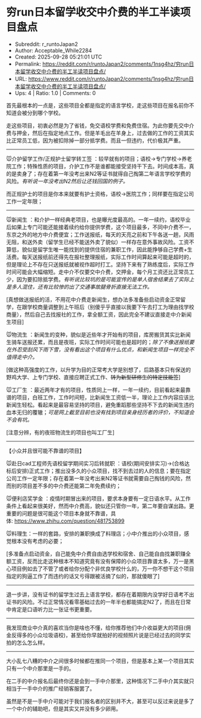 # 穷run日本留学收交中介费的半工半读项目盘点

- Subreddit: r_runtoJapan2
- Author: Acceptable_While2284
- Created: 2025-09-28 05:21:01 UTC
- Permalink: https://reddit.com/r/runtoJapan2/comments/1nsg4hz/穷run日本留学收交中介费的半工半读项目盘点/
- URL: https://www.reddit.com/r/runtoJapan2/comments/1nsg4hz/穷run日本留学收交中介费的半工半读项目盘点/
- Ups: 4 | Ratio: 1.0 | Comments: 0


首先最根本的一点是，这些项目全都是指定的语言学校，走这些项目在报名前你不知道会被分到哪个学校。

走这些项目，初衷必然是为了省钱，免交语校学费和免费住宿。为此你要先交中介费与押金，然后在指定地点工作。但是羊毛出在羊身上，过去做的工作的工资其实比正常员工低，因为被扣除掉一部分抵学费。而且一但违约，代价极其严重。

--------------------------------

🐭介护留学工作/正规护士留学转工签
：较早就有的项目；语校→专门学校→养老院工作；特殊性质的项目，介护工作不是谁都能接受坚持干下去。时间成本高，真的是卖身了；存在着第一年没考出来N2等证书就得自己掏第二年语言学校学费的风险。*有听说一年没考出N2然后让还钱回国的例子。*

而正规护士的项目是你本来就要有护士资格，语校→医院工作；同样要在指定公司工作一定年限；

--------------------------------

🐭新闻生
：和介护一样经典老项目，也是曝光度最高的。一年一续约，语校毕业后如果上专门可能还能接着续约给你提供学费，这个项目最多，不同中介费不一，东京之外的地方中介费便宜；工作送报纸，每天的天亮之前和下午各送一趟，风雨无阻，和送外卖（留学生已经不能送外卖了貌似）一样存在意外事故风险。工资不算低，貌似是留学生唯一能找到的提供住宿的兼职工作，因此能挣够自己学费+生活费。每天送报纸前还得先在报社整理报纸，实际工作时间算起来可能是超时的，但是理论上不存在只送报纸就被视作超时打工。坚持下来有了熟练度后，实际工作时间可能会大幅缩短。走中介不仅要交中介费，交押金，每个月工资还比正常员工少，因为要扣除抵学费。*有听说比较坑的是可能宣传的是单人宿舍结果去了实际上是多人混住，还有比较惨的出了交通事故腿骨折直接无法工作。*

\[真想做送报纸的活，不用花中介费走新闻生，想办法多准备些启动资金正常留学，在跟学校商量调整到上午班后（别傻乎乎直接以我要下午去打工为理由找学校商量），然后自己去找报社的工作，拿全额工资，因此完全不建议直接走中介新闻生项目\]

🐭物流生
：新闻生的变种，貌似是近些年才开始有的项目，库房搬货其实比新闻生骑车送报还累，而且是夜班，实际工作时间可能也是超时的；*除了不像送报纸要在外忍受刮风下雨下雪，没有看出这个项目有什么优点，和新闻生项目一样完全不值得走中介。*

\[做这种高强度的工作，以升学为目的正常考大学是别想了，后路基本只有保送的野鸡大学、上专门学校、直接应聘正式工作、~~转为新型研修生的特定技能签~~\]

🐭工厂生
：最近两年才有的项目，性质同上一样，一年一续约，目前看起来最靠谱的项目，白班工作，工作时间短，比新闻生工资低一半，理论上工作内容应该比新闻生轻松。看起来是最容易坚持的项目，避免重蹈那些坚持不下去的新闻生违约血本无归的覆辙；*可是网上截至目前也没有找到项目亲身经历者的评价，不知道会不会有坑。*

\[注意分辨，有的夜班物流生的项目也叫工厂生\]

----------------------------------------------------------------------------------------

【小众并且很可能不靠谱的项目】

🐭赴日cad工程师先语校留学期间实习后转就职
：语校(期间安排实习)→(合格达标后安排)正式工作；推出没多久的小众项目，找不到去过的人的信息；要在指定公司工作一定年限；存在着第一年没考出来N2等证书就需要自己掏钱的风险，然而别的项目差不多的中介费还能第二年免费续约；

🐭便利店奖学金
：疫情时期冒出来的项目，要求本身要有一定日语水平。从工作条件上看起来很美好，然而中介费高，貌似还只管你一年，第二年要自谋出路。更重要的问题是很可能这个项目本身就不靠谱，具体: <https://www.zhihu.com/question/481753899>

🐭料理生：一样的套路，安排的兼职换成了料理店；小中介推出的小众项目，感觉根本没有考虑的必要；

\[多准备点启动资金，自己能免中介费自由选学校和宿舍、自己能自由找兼职赚全额工资，反而比走这种根本不知道究竟有没有保障的小众项目靠谱太多，万一是黑心项目例如去了不管了或者给你分配个非优良学校什么的，万一你不想干这个项目指定的狗逼工作了而违约的话又亏得跟被活摘了似的，那就傻眼了\]

--------------------------------

退一步讲，没有证书的留学生过去上语言学校，都存在着期限内没学好日语考不出证书的风险。不过正常情况看零基础过去的一年半也都能搞定N2了，而且在日常中肯定是口语听力比一张证书更重要。

--------------------------------

我发现商业中介真的喜欢当你是啥也不懂，给你推荐他们中介收益更大的项目(佣金反得多的小众垃圾语校)，甚至给你早就拍好的视频照片说是已经过去的同学实拍的怎么怎么样。

--------------------------------

大小乱七八糟的中介之间很多时候都在推同一个项目，但是基本上某一个项目其实只有一个中介那里是一手的。

在二手的中介报名后最终你还是会到一手中介那里，这种情况下二手中介其实就只相当于一手中介的推广经销客服罢了。

虽然是不是一手中介可能对于我们报名者的区别并不大，甚至可以反过来说是多了一个中介的辅助吧，但是其实又并没有多少卵用。

